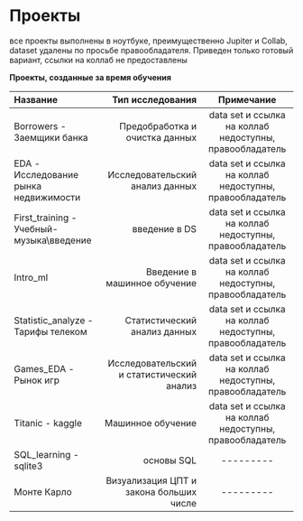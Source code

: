 # Проекты


все проекты выполнены в ноутбуке, преимущественно Jupiter и Collab, dataset удалены по просьбе правообладателя. Приведен только готовый вариант, ссылки на коллаб не предоставлены

**Проекты, созданные за время обучения**


| Название | Тип исследования | Примечание |
| :-------------------- | ---------------------: |:---------------------------:|
| Borrowers - Заемщики банка| Предобработка и очистка данных | data set и ссылка на коллаб недоступны, правообладатель|
| EDA - Исследование рынка недвижимости | Исследовательский анализ данных | data set и ссылка на коллаб недоступны, правообладатель|
| First_training - Учебный-музыка\введение| введение в DS | data set и ссылка на коллаб недоступны, правообладатель|
| Intro_ml | Введение в машинное обучение| data set и ссылка на коллаб недоступны, правообладатель|
| Statistic_analyze - Тарифы телеком | Статистический анализ данных| data set и ссылка на коллаб недоступны, правообладатель|
| Games_EDA - Рынок игр | Исследовательский и статистический анализ| data set и ссылка на коллаб недоступны, правообладатель|
| Titanic - kaggle | Машинное обучение| data set и ссылка на коллаб недоступны, правообладатель|
| SQL_learning - sqlite3 | основы SQL| ---------|
| Монте Карло| Визуализация ЦПТ и закона больших числе| ---------|

